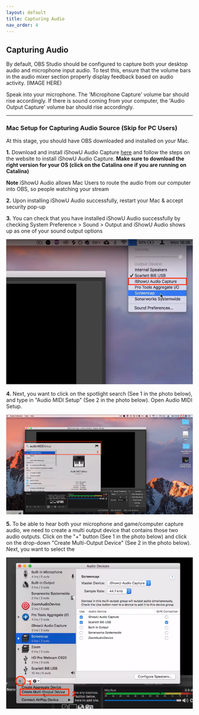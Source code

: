 ```yaml
---
layout: default
title: Capturing Audio
nav_order: 4
---
```


## Capturing Audio

By default, OBS Studio should be configured to capture both your desktop audio and microphone input audio.
To test this, ensure that the volume bars in the audio mixer section properly display feedback based on audio activity.
(IMAGE HERE)

Speak into your microphone. The 'Microphone Capture' volume bar should rise accordingly. 
If there is sound coming from your computer, the 'Audio Output Capture' volume bar should rise accordingly.

---

### Mac Setup for Capturing Audio Source (Skip for PC Users)

At this stage, you should have OBS downloaded and installed on your Mac.

**1.** Download and install iShowU Audio Capture [here](https://support.shinywhitebox.com/hc/en-us/articles/204161459-Installing-iShowU-Audio-Capture-Mojave-and-earlier-) and follow the steps on the website to install iShowU Audio Capture. **Make sure to download the right version for your OS (click on the Catalina one if you are running on Catalina)**

**Note** iShowU Audio allows Mac Users to route the audio from our computer into OBS, so people watching your stream

**2.**  Upon installing iShowU Audio successfully, restart your Mac & accept security pop-up

**3.** You can check that you have installed iShowU Audio successfully by checking System Preference > Sound > Output and iShowU Audio shows up as one of your sound output options

![iShowU Audio Installed](https://github.com/pazcharles02/OBS-and-Twitch-Livestreaming/blob/gh-pages/assets/images/iShowU%20Audio%20Installed.png?raw=true "iShowU Audio Installed Screenshot")

**4.** Next, you want to click on the spotlight search (See 1 in the photo below), and type in "Audio MIDI Setup" (See 2 in the photo below). Open Audio MIDI Setup.

![Audio MIDI Setup](https://github.com/pazcharles02/OBS-and-Twitch-Livestreaming/blob/gh-pages/assets/images/Audio%20MIDI%20Setup.png?raw=true "Audio MIDI Setup Screenshot")

**5.** To be able to hear both your microphone and game/computer capture audio, we need to create a multi output device that contains those two audio outputs. Click on the "+" button (See 1 in the photo below) and click on the drop-down "Create Multi-Output Device" (See 2 in the photo below). Next, you want to select the 

![Create Multiple Output Device](https://github.com/pazcharles02/OBS-and-Twitch-Livestreaming/blob/gh-pages/assets/images/Create%20Multiple%20Output%20Device.png?raw=true "Create Multiple Output Device Screenshot")
